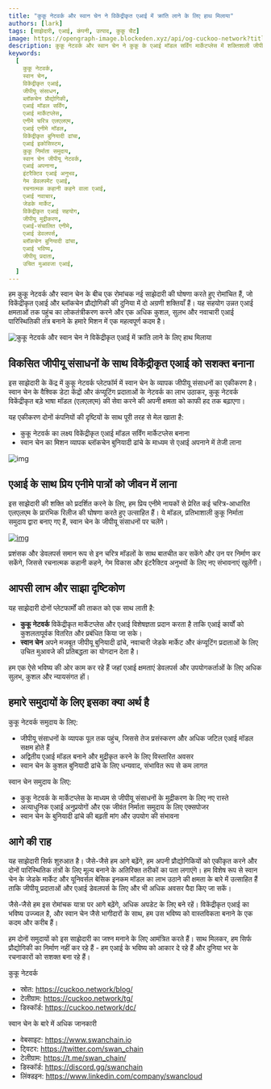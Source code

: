 ```yaml
---
title: "कुकू नेटवर्क और स्वान चेन ने विकेंद्रीकृत एआई में क्रांति लाने के लिए हाथ मिलाया"
authors: [lark]
tags: [साझेदारी, एआई, कंपनी, उत्पाद, कुकू चैट]
image: https://opengraph-image.blockeden.xyz/api/og-cuckoo-network?title=कुकू नेटवर्क और स्वान चेन ने विकेंद्रीकृत एआई में क्रांति लाने के लिए हाथ मिलाया
description: कुकू नेटवर्क और स्वान चेन ने कुकू के एआई मॉडल सर्विंग मार्केटप्लेस में शक्तिशाली जीपीयू संसाधनों को एकीकृत करके विकेंद्रीकृत एआई में क्रांति लाने के लिए साझेदारी की है। यह सहयोग एआई डेवलपर्स और निर्माताओं को उन्नत प्रसंस्करण क्षमताओं के साथ सशक्त बनाता है, जिससे एनीमे-प्रेरित भाषा मॉडल का निर्माण होता है और विकेंद्रीकृत एआई नवाचार में अवसरों का विस्तार होता है।
keywords:
  [
    कुकू नेटवर्क,
    स्वान चेन,
    विकेंद्रीकृत एआई,
    जीपीयू संसाधन,
    ब्लॉकचेन प्रौद्योगिकी,
    एआई मॉडल सर्विंग,
    एआई मार्केटप्लेस,
    एनीमे चरित्र एलएलएम,
    एआई एनीमे मॉडल,
    विकेंद्रीकृत बुनियादी ढांचा,
    एआई इकोसिस्टम,
    कुकू निर्माता समुदाय,
    स्वान चेन जीपीयू नेटवर्क,
    एआई अपनाना,
    इंटरैक्टिव एआई अनुभव,
    गेम डेवलपमेंट एआई,
    रचनात्मक कहानी कहने वाला एआई,
    एआई नवाचार,
    जेडके मार्केट,
    विकेंद्रीकृत एआई सहयोग,
    जीपीयू मुद्रीकरण,
    एआई-संचालित एनीमे,
    एआई डेवलपर्स,
    ब्लॉकचेन बुनियादी ढांचा,
    एआई भविष्य,
    जीपीयू प्रदाता,
    उचित मुआवजा एआई,
  ]
---
```


हम कुकू नेटवर्क और स्वान चेन के बीच एक रोमांचक नई साझेदारी की घोषणा करते हुए रोमांचित हैं, जो विकेंद्रीकृत एआई और ब्लॉकचेन प्रौद्योगिकी की दुनिया में दो अग्रणी शक्तियाँ हैं। यह सहयोग उन्नत एआई क्षमताओं तक पहुंच का लोकतंत्रीकरण करने और एक अधिक कुशल, सुलभ और नवाचारी एआई पारिस्थितिकी तंत्र बनाने के हमारे मिशन में एक महत्वपूर्ण कदम है।

![कुकू नेटवर्क और स्वान चेन ने विकेंद्रीकृत एआई में क्रांति लाने के लिए हाथ मिलाया](https://cuckoo-network.b-cdn.net/2024-10-02-cuckoo-network-and-swan-chain-join-forces-to-revolutionize-decentralized-ai.png "कुकू नेटवर्क और स्वान चेन ने विकेंद्रीकृत एआई में क्रांति लाने के लिए हाथ मिलाया")

## **विकसित जीपीयू संसाधनों के साथ विकेंद्रीकृत एआई को सशक्त बनाना**

इस साझेदारी के केंद्र में कुकू नेटवर्क प्लेटफॉर्म में स्वान चेन के व्यापक जीपीयू संसाधनों का एकीकरण है। स्वान चेन के वैश्विक डेटा केंद्रों और कंप्यूटिंग प्रदाताओं के नेटवर्क का लाभ उठाकर, कुकू नेटवर्क विकेंद्रीकृत बड़े भाषा मॉडल (एलएलएम) की सेवा करने की अपनी क्षमता को काफी हद तक बढ़ाएगा।

यह एकीकरण दोनों कंपनियों की दृष्टियों के साथ पूरी तरह से मेल खाता है:

- कुकू नेटवर्क का लक्ष्य विकेंद्रीकृत एआई मॉडल सर्विंग मार्केटप्लेस बनाना
- स्वान चेन का मिशन व्यापक ब्लॉकचेन बुनियादी ढांचे के माध्यम से एआई अपनाने में तेजी लाना

![img](https://cuckoo-network.b-cdn.net/2024-10-02-cuckoo-network-and-swan-chain-join-forces-to-revolutionize-decentralized-ai-2.jpg)

## **एआई के साथ प्रिय एनीमे पात्रों को जीवन में लाना**

इस साझेदारी की शक्ति को प्रदर्शित करने के लिए, हम प्रिय एनीमे नायकों से प्रेरित कई चरित्र-आधारित एलएलएम के प्रारंभिक रिलीज की घोषणा करते हुए उत्साहित हैं। ये मॉडल, प्रतिभाशाली कुकू निर्माता समुदाय द्वारा बनाए गए हैं, स्वान चेन के जीपीयू संसाधनों पर चलेंगे।

[![img](https://cuckoo-network.b-cdn.net/cuckoo-chat-preview.webp)](https://cuckoo.network/portal/chat)

प्रशंसक और डेवलपर्स समान रूप से इन चरित्र मॉडलों के साथ बातचीत कर सकेंगे और उन पर निर्माण कर सकेंगे, जिससे रचनात्मक कहानी कहने, गेम विकास और इंटरैक्टिव अनुभवों के लिए नए संभावनाएं खुलेंगी।

## **आपसी लाभ और साझा दृष्टिकोण**

यह साझेदारी दोनों प्लेटफार्मों की ताकत को एक साथ लाती है:

- **कुकू नेटवर्क** विकेंद्रीकृत मार्केटप्लेस और एआई विशेषज्ञता प्रदान करता है ताकि एआई कार्यों को कुशलतापूर्वक वितरित और प्रबंधित किया जा सके।
- **स्वान चेन** अपने मजबूत जीपीयू बुनियादी ढांचे, नवाचारी जेडके मार्केट और कंप्यूटिंग प्रदाताओं के लिए उचित मुआवजे की प्रतिबद्धता का योगदान देता है।

हम एक ऐसे भविष्य की ओर काम कर रहे हैं जहां एआई क्षमताएं डेवलपर्स और उपयोगकर्ताओं के लिए अधिक सुलभ, कुशल और न्यायसंगत हों।

## **हमारे समुदायों के लिए इसका क्या अर्थ है**

कुकू नेटवर्क समुदाय के लिए:

- जीपीयू संसाधनों के व्यापक पूल तक पहुंच, जिससे तेज प्रसंस्करण और अधिक जटिल एआई मॉडल सक्षम होते हैं
- अद्वितीय एआई मॉडल बनाने और मुद्रीकृत करने के लिए विस्तारित अवसर
- स्वान चेन के कुशल बुनियादी ढांचे के लिए धन्यवाद, संभावित रूप से कम लागत

स्वान चेन समुदाय के लिए:

- कुकू नेटवर्क के मार्केटप्लेस के माध्यम से जीपीयू संसाधनों के मुद्रीकरण के लिए नए रास्ते
- अत्याधुनिक एआई अनुप्रयोगों और एक जीवंत निर्माता समुदाय के लिए एक्सपोजर
- स्वान चेन के बुनियादी ढांचे की बढ़ती मांग और उपयोग की संभावना

## **आगे की राह**

यह साझेदारी सिर्फ शुरुआत है। जैसे-जैसे हम आगे बढ़ेंगे, हम अपनी प्रौद्योगिकियों को एकीकृत करने और दोनों पारिस्थितिक तंत्रों के लिए मूल्य बनाने के अतिरिक्त तरीकों का पता लगाएंगे। हम विशेष रूप से स्वान चेन के जेडके मार्केट और यूनिवर्सल बेसिक इनकम मॉडल का लाभ उठाने की क्षमता के बारे में उत्साहित हैं ताकि जीपीयू प्रदाताओं और एआई डेवलपर्स के लिए और भी अधिक अवसर पैदा किए जा सकें।

जैसे-जैसे हम इस रोमांचक यात्रा पर आगे बढ़ेंगे, अधिक अपडेट के लिए बने रहें। विकेंद्रीकृत एआई का भविष्य उज्ज्वल है, और स्वान चेन जैसे भागीदारों के साथ, हम उस भविष्य को वास्तविकता बनाने के एक कदम और करीब हैं।

हम दोनों समुदायों को इस साझेदारी का जश्न मनाने के लिए आमंत्रित करते हैं। साथ मिलकर, हम सिर्फ प्रौद्योगिकी का निर्माण नहीं कर रहे हैं - हम एआई के भविष्य को आकार दे रहे हैं और दुनिया भर के रचनाकारों को सशक्त बना रहे हैं।

कुकू नेटवर्क

- स्रोत: https://cuckoo.network/blog/
- टेलीग्राम: https://cuckoo.network/tg/
- डिस्कॉर्ड: https://cuckoo.network/dc/

स्वान चेन के बारे में अधिक जानकारी

- वेबसाइट: https://www.swanchain.io
- ट्विटर: https://twitter.com/swan_chain
- टेलीग्राम: https://t.me/swan_chain/
- डिस्कॉर्ड: https://discord.gg/swanchain
- लिंक्डइन: https://www.linkedin.com/company/swancloud
